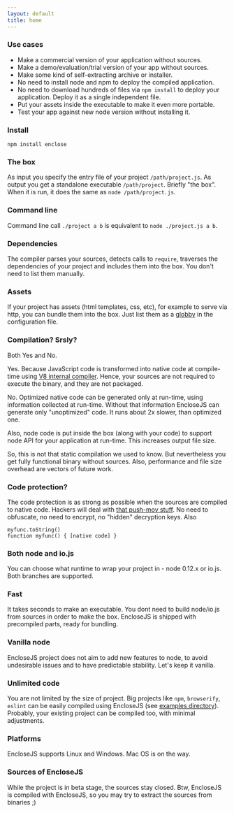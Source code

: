 ```yaml
---
layout: default
title: home
---
```


### Use cases

* Make a commercial version of your application without sources.
* Make a demo/evaluation/trial version of your app without sources.
* Make some kind of self-extracting archive or installer.
* No need to install node and npm to deploy the compiled application.
* No need to download hundreds of files via `npm install` to deploy
your application. Deploy it as a single independent file.
* Put your assets inside the executable to make it even more portable.
* Test your app against new node version without installing it.

### Install

```
npm install enclose
```

### The box

As input you specify the entry file of your project `/path/project.js`.
As output you get a standalone executable `/path/project`. Briefly
"the box". When it is run, it does the same as `node /path/project.js`.

### Command line

Command line call `./project a b` is equivalent to `node ./project.js a b`.

### Dependencies

The compiler parses your sources, detects calls to `require`, traverses
the dependencies of your project and includes them into the box. You
don't need to list them manually.

### Assets

If your project has assets (html templates, css, etc), for example to
serve via http, you can bundle them into the box. Just list them as a
[globby](https://github.com/sindresorhus/globby) in the configuration
file.

### Compilation? Srsly?

Both Yes and No.

Yes. Because JavaScript code is transformed into native code at
compile-time using
[V8 internal compiler](https://github.com/v8/v8-git-mirror/blob/master/src/compiler.cc).
Hence, your sources are not required to execute the binary, and they
are not packaged.

No. Optimized native code can be generated only at run-time, using
information collected at run-time. Without that information EncloseJS
can generate only "unoptimized" code. It runs about 2x slower, than
optimized one.

Also, node code is put inside the box (along with your code) to support
node API for your application at run-time. This increases output file
size.

So, this is not that static compilation we used to know. But nevertheless
you get fully functional binary without sources. Also, performance and
file size overhead are vectors of future work.

### Code protection?

The code protection is as strong as possible when the sources are
compiled to native code. Hackers will deal with
[that push-mov stuff](https://github.com/v8/v8-git-mirror/blob/master/src/x87/full-codegen-x87.cc#L1110).
No need to obfuscate, no need to encrypt, no "hidden" decryption keys.
Also

```
myfunc.toString()
function myfunc() { [native code] }
```

### Both node and io.js

You can choose what runtime to wrap your project in - node 0.12.x or
io.js. Both branches are supported.

### Fast

It takes seconds to make an executable. You dont need to build
node/io.js from sources in order to make the box. EncloseJS is
shipped with precompiled parts, ready for bundling.

### Vanilla node

EncloseJS project does not aim to add new features to node, to avoid
undesirable issues and to have predictable stability. Let's keep it
vanilla.

### Unlimited code

You are not limited by the size of project. Big projects like `npm`,
`browserify`, `eslint` can be easily compiled using EncloseJS (see
[examples directory](https://github.com/igorklopov/enclose/tree/master/examples/42-npm)).
Probably, your existing project can be compiled too, with minimal
adjustments.

### Platforms

EncloseJS supports Linux and Windows. Mac OS is on the way.

### Sources of EncloseJS

While the project is in beta stage, the sources stay closed. Btw,
EncloseJS is compiled with EncloseJS, so you may try to extract
the sources from binaries ;)
